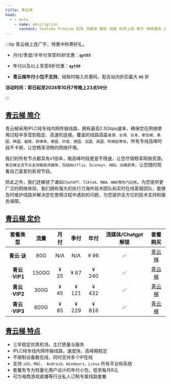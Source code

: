 ```yaml
---
title: 青云梯
head:
  - - meta
    - name: description
      content: YouTube Premium 机场 流媒体 解锁 线路 科学上网 梯子 特殊服务 出国服务 奈飞 Netflix 迪士尼 YouTube 油管 hulu FlyingBird 青云梯 HBO Max Spotify 奈飞小铺 银河录像局 飞兔云 青云梯
---
```


:::tip 青云梯上连广宇，特惠中秋寄好礼。

- 月付/季度/半年付享受85折优惠：**`qyt85`**

- 年付以及以上享受8折优惠：**`qyt80`**

- **青云梯年付小包不支持**。结账时输入优惠码，配合站内折扣最大 **`65`** 折

**活动时间：即日起至2024年10月7号晚上23点59分**

:::
<Links :items="[
{ name: '青云梯 注册链接', icon:'https://www.qingyunti.cc/images/qytlogo-144-49.png', link: 'https://ivt01.qytaff.cc/register?aff=jjgD79Jd' },
]" />

## [青云梯 简介](https://ivt01.qytaff.cc/register?aff=jjgD79Jd)

青云梯采用IPLC纯专线内网传输线路，拥有最高2.5Gbps速率，确保您在网络使用过程中享受到稳定、高速的连接。覆盖的线路涵盖`香港、台湾、日本、新加坡、美国、韩国、越南、菲律宾、泰国、印度、德国、法国、英国、阿根廷等地`，所有专线高峰时段不卡顿，让您畅享流畅的网络环境。

我们的所有节点都具有x1倍率，晚高峰时段更是不限速，让您尽情畅享网络资源。`青云梯主流节点支持解锁流媒体，包括Netflix、Disney+、HBO、动画疯等`，让您随时观看自己喜爱的影视节目。

除此之外，我们还解锁了诸如`ChatGPT、Tiktok、NBA、WWE等热门应用`，为您提供更广泛的网络体验。我们拥有强大的执行力海外技术团队和实时在线客服团队，能够及时维护线路并解决您在使用过程中遇到的问题，为您提供全方位的技术支持和服务保障。

## [青云梯 定价](https://ivt01.qytaff.cc/register?aff=jjgD79Jd)

|   套餐类型    | 流量  | 月付 | 季付  | 年付  | 流媒体/Chatgpt 解锁 |                        套餐购买                         |
| :-----------: | :---: | :--: | :---: | :---: | :-----------------: | :-----------------------------------------------------: |
|  **青云·诀**  |  80G  | N/A  |  N/A  | ¥ 96  |         ✅          | [青云梯](https://ivt01.qytaff.cc/register?aff=jjgD79Jd) |
| **青云·VIP1** | 150GG | ¥ 25 | ¥ 67  | ¥ 240 |         ✅          | [青云梯](https://ivt01.qytaff.cc/register?aff=jjgD79Jd) |
| **青云·VIP2** | 300G  | ¥ 45 | ¥ 121 | ¥ 432 |         ✅          | [青云梯](https://ivt01.qytaff.cc/register?aff=jjgD79Jd) |
| **青云·VIP3** | 600G  | ¥ 85 | ¥ 229 | ¥ 816 |         ✅          | [青云梯](https://ivt01.qytaff.cc/register?aff=jjgD79Jd) |

## [青云梯 特点](https://ivt01.qytaff.cc/register?aff=jjgD79Jd)

- 三年稳定优质机场，主打质量与服务
- IPLC纯专线内网传输线路，速度快，高峰期稳定
- 不限制设备数在线，同时支持多个IP在线
- 支持 `iOS，MAC， Android，Windoors，Linux` 所有平台和系统
- 套餐有专为轻量化用户设计的年付小包，低至每月8元
- 可为电商游戏直播等行业私人订制专属线路套餐

